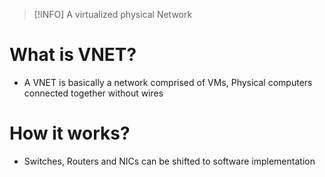 > [!INFO] A virtualized physical Network

# What is VNET?
- A VNET is basically a network comprised of VMs, Physical computers connected together without wires
# How it works?
- Switches, Routers and NICs can be shifted to software implementation
